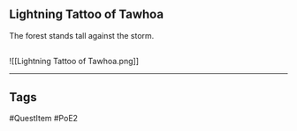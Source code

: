 ## Lightning Tattoo of Tawhoa
The forest stands tall against the storm.
## 
![[Lightning Tattoo of Tawhoa.png]]

---
## Tags
#QuestItem
#PoE2